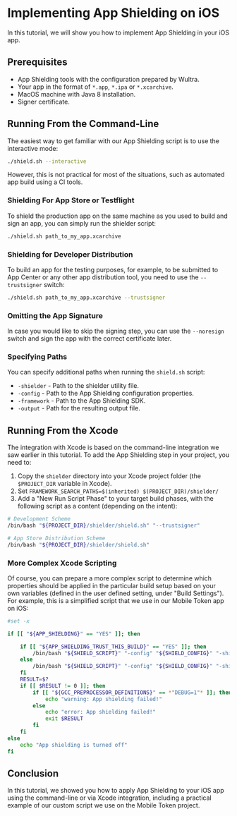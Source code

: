 # Implementing App Shielding on iOS

<!-- AUTHOR joshis_tweets 2020-06-22T00:00:00Z -->
<!-- SIDEBAR _Sidebar_iOS.md sticky -->

In this tutorial, we will show you how to implement App Shielding in your iOS app.

## Prerequisites

- App Shielding tools with the configuration prepared by Wultra.
- Your app in the format of `*.app`, `*.ipa` or `*.xcarchive`.
- MacOS machine with Java 8 installation.
- Signer certificate.

## Running From the Command-Line

The easiest way to get familiar with our App Shielding script is to use the interactive mode:

```sh
./shield.sh --interactive
```

However, this is not practical for most of the situations, such as automated app build using a CI tools.

### Shielding For App Store or Testflight

To shield the production app on the same machine as you used to build and sign an app, you can simply run the shielder script:

```sh
./shield.sh path_to_my_app.xcarchive
```

### Shielding for Developer Distribution

To build an app for the testing purposes, for example, to be submitted to App Center or any other app distribution tool, you need to use the `--trustsigner` switch:

```sh
./shield.sh path_to_my_app.xcarchive --trustsigner
```

### Omitting the App Signature

In case you would like to skip the signing step, you can use the `--noresign` switch and sign the app with the correct certificate later.

### Specifying Paths

You can specify additional paths when running the `shield.sh` script:

- `-shielder` - Path to the shielder utility file.
- `-config` - Path to the App Shielding configuration properties.
- `-framework` - Path to the App Shielding SDK.
- `-output` - Path for the resulting output file.

## Running From the Xcode

The integration with Xcode is based on the command-line integration we saw earlier in this tutorial. To add the App Shielding step in your project, you need to:

1. Copy the `shielder` directory into your Xcode project folder (the `$PROJECT_DIR` variable in Xcode).
2. Set `FRAMEWORK_SEARCH_PATHS=$(inherited) $(PROJECT_DIR)/shielder/`
3. Add a "New Run Script Phase" to your target build phases, with the following script as a content (depending on the intent):

```sh
# Development Scheme
/bin/bash "${PROJECT_DIR}/shielder/shield.sh" "--trustsigner"
```

```sh
# App Store Distribution Scheme
/bin/bash "${PROJECT_DIR}/shielder/shield.sh"
```

### More Complex Xcode Scripting

Of course, you can prepare a more complex script to determine which properties should be applied in the particular build setup based on your own variables (defined in the user defined setting, under "Build Settings"). For example, this is a simplified script that we use in our Mobile Token app on iOS:

```sh
#set -x

if [[ "${APP_SHIELDING}" == "YES" ]]; then

    if [[ "${APP_SHIELDING_TRUST_THIS_BUILD}" == "YES" ]]; then
        /bin/bash "${SHIELD_SCRIPT}" "-config" "${SHIELD_CONFIG}" "-shielder" "${SHIELD_UTILITY}" "-framework" "${SHIELD_FRAMEWORK}" "--trustsigner"
    else
        /bin/bash "${SHIELD_SCRIPT}" "-config" "${SHIELD_CONFIG}" "-shielder" "${SHIELD_UTILITY}" "-framework" "${SHIELD_FRAMEWORK}"
    fi
    RESULT=$?
    if [[ $RESULT != 0 ]]; then
        if [[ "${GCC_PREPROCESSOR_DEFINITIONS}" == *"DEBUG=1"* ]]; then
            echo "warning: App shielding failed!"
        else
            echo "error: App shielding failed!"
            exit $RESULT
        fi
    fi
else
    echo "App shielding is turned off"
fi
```

## Conclusion

In this tutorial, we showed you how to apply App Shielding to your iOS app using the command-line or via Xcode integration, including a practical example of our custom script we use on the Mobile Token project.

